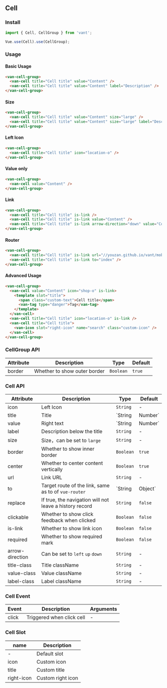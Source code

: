 ## Cell

### Install
``` javascript
import { Cell, CellGroup } from 'vant';

Vue.use(Cell).use(CellGroup);
```

### Usage

#### Basic Usage

```html
<van-cell-group>
  <van-cell title="Cell title" value="Content" />
  <van-cell title="Cell title" value="Content" label="Description" />
</van-cell-group>
```

#### Size

```html
<van-cell-group>
  <van-cell title="Cell title" value="Content" size="large" />
  <van-cell title="Cell title" value="Content" size="large" label="Description" />
</van-cell-group>
```

#### Left Icon

```html
<van-cell-group>
  <van-cell title="Cell title" icon="location-o" />
</van-cell-group>
```

#### Value only

```html
<van-cell-group>
  <van-cell value="Content" />
</van-cell-group>
```

#### Link

```html
<van-cell-group>
  <van-cell title="Cell title" is-link />
  <van-cell title="Cell title" is-link value="Content" />
  <van-cell title="Cell title" is-link arrow-direction="down" value="Content" />
</van-cell-group>
```

#### Router

```html
<van-cell-group>
  <van-cell title="Cell title" is-link url="//youzan.github.io/vant/mobile.html" />
  <van-cell title="Cell title" is-link to="index" />
</van-cell-group>
```

#### Advanced Usage

```html
<van-cell-group>
  <van-cell value="Content" icon="shop-o" is-link>
    <template slot="title">
      <span class="custom-text">Cell title</span>
      <van-tag type="danger">Tag</van-tag>
    </template>
  </van-cell>
  <van-cell title="Cell title" icon="location-o" is-link />
  <van-cell title="Cell title">
    <van-icon slot="right-icon" name="search" class="custom-icon" />
  </van-cell>
</van-cell-group>
```

### CellGroup API

| Attribute | Description | Type | Default |
|------|------|------|------|
| border | Whether to show outer border | `Boolean` | `true` |

### Cell API

| Attribute | Description | Type | Default |
|------|------|------|------|
| icon | Left Icon | `String` | - |
| title | Title | `String | Number` | - |
| value | Right text | `String | Number` | - |
| label | Description below the title | `String` | - |
| size | Size，can be set to `large` | `String` | - |
| border | Whether to show inner border | `Boolean` | `true` |
| center | Whether to center content vertically | `Boolean` | `true` |
| url | Link URL | `String` | - |
| to | Target route of the link, same as to of `vue-router` | `String | Object` | - |
| replace | If true, the navigation will not leave a history record | `String` | `false` |
| clickable | Whether to show click feedback when clicked | `Boolean` | `false` |
| is-link | Whether to show link icon | `Boolean` | `false` |
| required | Whether to show required mark | `Boolean` | `false` |
| arrow-direction | Can be set to `left` `up` `down` | `String` | - |
| title-class | Title className | `String` | - |
| value-class | Value className | `String` | - |
| label-class | Label className | `String` | - |

### Cell Event

| Event | Description | Arguments |
|------|------|------|
| click | Triggered when click cell | - |

### Cell Slot

| name | Description |
|------|------|
| - | Default slot |
| icon | Custom icon |
| title | Custom title |
| right-icon | Custom right icon |
